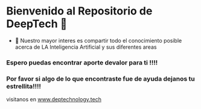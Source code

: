 # Bienvenido al Repositorio de DeepTech  👋  
 
- 👀 Nuestro mayor interes es compartir todo el conocimiento posible acerca de LA Inteligencia Artificial y sus diferentes areas

### Espero puedas encontrar aporte devalor para ti !!!!
### Por favor si algo de lo que encontraste fue de ayuda dejanos tu estrellita!!!!

visitanos en www.deptechnology.tech

<!---
deeptechgit/deeptechgit is a ✨ special ✨ repository because its `README.md` (this file) appears on your GitHub profile.
You can click the Preview link to take a look at your changes.
--->
